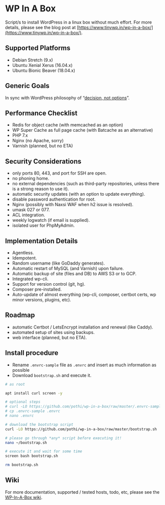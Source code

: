 # WP In A Box

Script/s to install WordPress in a linux box without much effort. For more details, please see the blog post at [https://www.tinywp.in/wp-in-a-box/](https://www.tinywp.in/wp-in-a-box/).

## Supported Platforms

+ Debian Stretch (9.x)
+ Ubuntu Xenial Xerus (16.04.x)
+ Ubuntu Bionic Beaver (18.04.x)

## Generic Goals

In sync with WordPress philosophy of “[decision, not options](https://wordpress.org/about/philosophy/)”.

## Performance Checklist

- Redis for object cache (with memcached as an option)
- WP Super Cache as full page cache (with Batcache as an alternative)
- PHP 7.x
- Nginx (no Apache, sorry)
- Varnish (planned, but no ETA)

## Security Considerations

- only ports 80, 443, and port for SSH are open.
- no phoning home.
- no external dependencies (such as third-party repositories, unless there is a strong reason to use it).
- automatic security updates (with an option to update everything).
- disable password authentication for root.
- Nginx (possibly with Naxsi WAF when h2 issue is resolved).
- umask 027 or 077.
- ACL integration.
- weekly logwatch (if email is supplied).
- isolated user for PhpMyAdmin.

## Implementation Details

- Agentless.
- Idempotent.
- Random username (like GoDaddy generates).
- Automatic restart of MySQL (and Varnish) upon failure.
- Automatic backup of site (files and DB) to AWS S3 or to GCP.
- Integrated wp-cli.
- Support for version control (git, hg).
- Composer pre-installed.
- Auto-update of almost everything (wp-cli, composer, certbot certs, wp minor versions, plugins, etc).

## Roadmap

- automatic Certbot / LetsEncrypt installation and renewal (like Caddy).
- automated setup of sites using backups.
- web interface (planned, but no ETA).

## Install procedure

- Rename `.envrc-sample` file as `.envrc` and insert as much information as possible
- Download `bootstrap.sh` and execute it.

```bash
# as root

apt install curl screen -y

# optional steps
# curl -LO https://github.com/pothi/wp-in-a-box/raw/master/.envrc-sample
# cp .envrc-sample .envrc
# nano .envrc

# download the bootstrap script
curl -LO https://github.com/pothi/wp-in-a-box/raw/master/bootstrap.sh

# please go through *any* script before executing it!
nano ~/bootstrap.sh

# execute it and wait for some time
screen bash bootstrap.sh

rm bootstrap.sh

```

## Wiki

For more documentation, supported / tested hosts, todo, etc, please see the [WP-In-A-Box wiki](https://github.com/pothi/wp-in-a-box/wiki).
